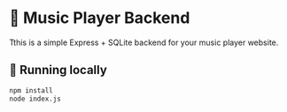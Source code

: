 # 🎵 Music Player Backend

Tthis is a simple Express + SQLite backend for your music player website.

## 🚀 Running locally
```bash
npm install
node index.js